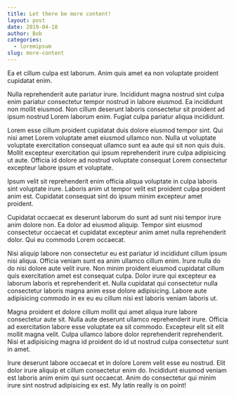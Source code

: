 ```yaml
---
title: Let there be more content!
layout: post
date: 2019-04-18
author: Bob
categories:
  - loremipsum
slug: more-content
---
```


Ea et cillum culpa est laborum. Anim quis amet ea non voluptate proident cupidatat enim.

Nulla reprehenderit aute pariatur irure. Incididunt magna nostrud sint culpa enim pariatur consectetur tempor nostrud in labore eiusmod. Ea incididunt non mollit eiusmod. Non cillum deserunt laboris consectetur sit proident ad ipsum nostrud Lorem laborum enim. Fugiat culpa pariatur aliqua incididunt.

Lorem esse cillum proident cupidatat duis dolore eiusmod tempor sint. Qui nisi amet Lorem voluptate amet eiusmod ullamco non. Nulla ut voluptate voluptate exercitation consequat ullamco sunt ea aute qui sit non quis duis. Mollit excepteur exercitation qui ipsum reprehenderit irure culpa adipisicing ut aute. Officia id dolore ad nostrud voluptate consequat Lorem consectetur excepteur labore ipsum et voluptate.

Ipsum velit sit reprehenderit enim officia aliqua voluptate in culpa laboris sint voluptate irure. Laboris anim ut tempor velit est proident culpa proident anim est. Cupidatat consequat sint do ipsum minim excepteur amet proident.

Cupidatat occaecat ex deserunt laborum do sunt ad sunt nisi tempor irure anim dolore non. Ea dolor ad eiusmod aliquip. Tempor sint eiusmod consectetur occaecat et cupidatat excepteur anim amet nulla reprehenderit dolor. Qui eu commodo Lorem occaecat.

Nisi aliquip labore non consectetur eu est pariatur id incididunt cillum ipsum nisi aliqua. Officia veniam sunt ea anim ullamco cillum enim. Irure nulla do do nisi dolore aute velit irure. Non minim proident eiusmod cupidatat cillum quis exercitation amet est consequat culpa. Dolor irure qui excepteur ea laborum laboris et reprehenderit et. Nulla cupidatat qui consectetur nulla consectetur laboris magna anim esse dolore adipisicing. Labore aute adipisicing commodo in ex eu eu cillum nisi est laboris veniam laboris ut.

Magna proident et dolore cillum mollit qui amet aliqua irure labore consectetur aute sit. Nulla aute deserunt ullamco reprehenderit irure. Officia ad exercitation labore esse voluptate ea sit commodo. Excepteur elit sit elit mollit magna velit. Culpa ullamco labore dolor reprehenderit reprehenderit. Nisi et adipisicing magna id proident do id ut nostrud culpa consectetur sunt in amet.

Irure deserunt labore occaecat et in dolore Lorem velit esse eu nostrud. Elit dolor irure aliquip et cillum consectetur enim do. Incididunt eiusmod veniam est laboris anim enim qui sunt occaecat. Anim do consectetur qui minim irure sint nostrud adipisicing ex est. My latin really is on point!